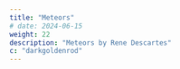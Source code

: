```yaml
---
title: "Meteors"
# date: 2024-06-15
weight: 22
description: "Meteors by Rene Descartes"
c: "darkgoldenrod"
---
```


